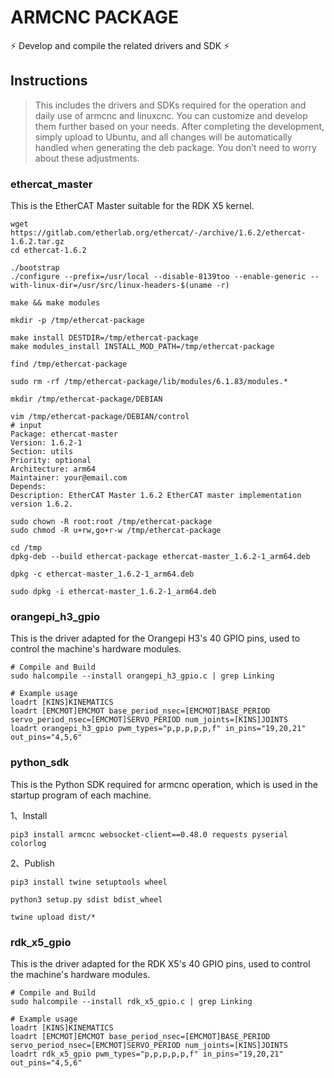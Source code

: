 # ARMCNC PACKAGE

⚡ Develop and compile the related drivers and SDK ⚡

## Instructions

> This includes the drivers and SDKs required for the operation and daily use of armcnc and linuxcnc. You can customize and develop them further based on your needs. After completing the development, simply upload to Ubuntu, and all changes will be automatically handled when generating the deb package. You don’t need to worry about these adjustments.

### ethercat_master

This is the EtherCAT Master suitable for the RDK X5 kernel.

```shell
wget https://gitlab.com/etherlab.org/ethercat/-/archive/1.6.2/ethercat-1.6.2.tar.gz
cd ethercat-1.6.2
```

```shell
./bootstrap
./configure --prefix=/usr/local --disable-8139too --enable-generic --with-linux-dir=/usr/src/linux-headers-$(uname -r)
```

```shell
make && make modules
```

```shell
mkdir -p /tmp/ethercat-package
```

```shell
make install DESTDIR=/tmp/ethercat-package
make modules_install INSTALL_MOD_PATH=/tmp/ethercat-package
```

```shell
find /tmp/ethercat-package
```

```shell
sudo rm -rf /tmp/ethercat-package/lib/modules/6.1.83/modules.*
```

```shell
mkdir /tmp/ethercat-package/DEBIAN
```

```shell
vim /tmp/ethercat-package/DEBIAN/control
# input
Package: ethercat-master
Version: 1.6.2-1
Section: utils
Priority: optional
Architecture: arm64
Maintainer: your@email.com
Depends:
Description: EtherCAT Master 1.6.2 EtherCAT master implementation version 1.6.2.
```

```shell
sudo chown -R root:root /tmp/ethercat-package
sudo chmod -R u+rw,go+r-w /tmp/ethercat-package
```

```shell
cd /tmp
dpkg-deb --build ethercat-package ethercat-master_1.6.2-1_arm64.deb
```

```shell
dpkg -c ethercat-master_1.6.2-1_arm64.deb
```

```shell
sudo dpkg -i ethercat-master_1.6.2-1_arm64.deb
```

### orangepi_h3_gpio

This is the driver adapted for the Orangepi H3's 40 GPIO pins, used to control the machine's hardware modules.

```shell
# Compile and Build
sudo halcompile --install orangepi_h3_gpio.c | grep Linking
```

```shell
# Example usage
loadrt [KINS]KINEMATICS
loadrt [EMCMOT]EMCMOT base_period_nsec=[EMCMOT]BASE_PERIOD servo_period_nsec=[EMCMOT]SERVO_PERIOD num_joints=[KINS]JOINTS
loadrt orangepi_h3_gpio pwm_types="p,p,p,p,p,f" in_pins="19,20,21" out_pins="4,5,6"
```

### python_sdk

This is the Python SDK required for armcnc operation, which is used in the startup program of each machine.

1、Install

```shell
pip3 install armcnc websocket-client==0.48.0 requests pyserial colorlog
```

2、Publish

```shell
pip3 install twine setuptools wheel
```

```shell
python3 setup.py sdist bdist_wheel
```

```shell
twine upload dist/*
```

### rdk_x5_gpio

This is the driver adapted for the RDK X5's 40 GPIO pins, used to control the machine's hardware modules.

```shell
# Compile and Build
sudo halcompile --install rdk_x5_gpio.c | grep Linking
```

```shell
# Example usage
loadrt [KINS]KINEMATICS
loadrt [EMCMOT]EMCMOT base_period_nsec=[EMCMOT]BASE_PERIOD servo_period_nsec=[EMCMOT]SERVO_PERIOD num_joints=[KINS]JOINTS
loadrt rdk_x5_gpio pwm_types="p,p,p,p,p,f" in_pins="19,20,21" out_pins="4,5,6"
```